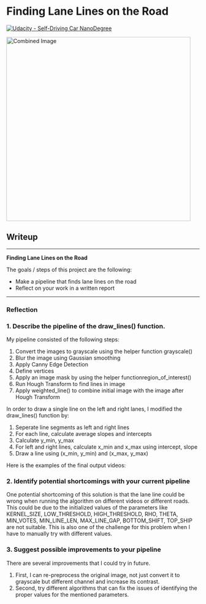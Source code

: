 # **Finding Lane Lines on the Road** 
[![Udacity - Self-Driving Car NanoDegree](https://s3.amazonaws.com/udacity-sdc/github/shield-carnd.svg)](http://www.udacity.com/drive)
   
<img src="examples/laneLines_thirdPass.jpg" width="480" alt="Combined Image" />

## Writeup 
---
**Finding Lane Lines on the Road**

The goals / steps of this project are the following:
* Make a pipeline that finds lane lines on the road
* Reflect on your work in a written report


[//]: # (Image References)

---

### Reflection

### 1. Describe the pipeline of the draw_lines() function.

My pipeline consisted of the following steps:
1. Convert the images to grayscale using the helper function grayscale()
2. Blur the image using Gaussian smoothing
3. Apply Canny Edge Detection 
4. Define vertices
5. Apply an image mask by using the helper functionregion_of_interest()
6. Run Hough Transform to find lines in image
7. Apply weighted_line() to combine initial image with the image after Hough Transform

In order to draw a single line on the left and right lanes, I modified the draw_lines() function by:
1. Seperate line segments as left and right lines
2. For each line, calculate average slopes and intercepts
3. Calculate y_min, y_max
4. For left and right lines, calculate x_min and x_max using intercept, slope
5. Draw a line using (x_min, y_min) and (x_max, y_max)

Here is the examples of the final output videos:
<script src="https://github.com/duongquangduc/Udacity-CarND-LaneLines-P1/blob/master/test_videos_output/solidWhiteRight.mp4"></script>

### 2. Identify potential shortcomings with your current pipeline

One potential shortcoming of this solution is that the lane line could be wrong when running the algorithm on different videos or different roads. This could be due to the initialized values of the parameters like KERNEL_SIZE, LOW_THRESHOLD, HIGH_THRESHOLD, RHO, THETA, MIN_VOTES, MIN_LINE_LEN, MAX_LINE_GAP, BOTTOM_SHIFT, TOP_SHIP are not suitable. This is also one of the challenge for this problem when I have to manually try with different values.


### 3. Suggest possible improvements to your pipeline

There are several improvements that I could try in future.
1. First, I can re-preprocess the original image, not just convert it to grayscale but different channel and increase its contrast.
2. Second, try different algorithms that can fix the issues of identifying the proper values for the mentioned parameters.
